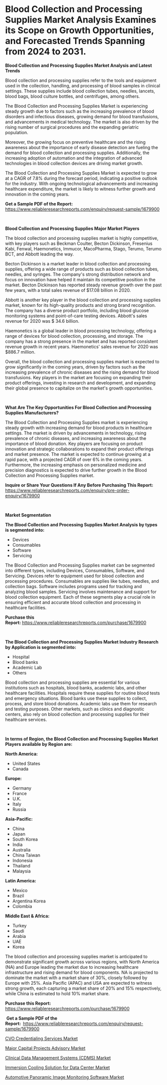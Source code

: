 <p><h1>Blood Collection and Processing Supplies Market Analysis Examines its Scope on Growth Opportunities, and Forecasted Trends Spanning from 2024 to 2031.</h1></p><p><strong>Blood Collection and Processing Supplies Market Analysis and Latest Trends</strong></p>
<p><p>Blood collection and processing supplies refer to the tools and equipment used in the collection, handling, and processing of blood samples in clinical settings. These supplies include blood collection tubes, needles, lancets, blood bags, blood culture bottles, and centrifuges, among others.</p><p>The Blood Collection and Processing Supplies Market is experiencing steady growth due to factors such as the increasing prevalence of blood disorders and infectious diseases, growing demand for blood transfusions, and advancements in medical technology. The market is also driven by the rising number of surgical procedures and the expanding geriatric population.</p><p>Moreover, the growing focus on preventive healthcare and the rising awareness about the importance of early disease detection are fueling the demand for blood collection and processing supplies. Additionally, the increasing adoption of automation and the integration of advanced technologies in blood collection devices are driving market growth.</p><p>The Blood Collection and Processing Supplies Market is expected to grow at a CAGR of 7.8% during the forecast period, indicating a positive outlook for the industry. With ongoing technological advancements and increasing healthcare expenditure, the market is likely to witness further growth and innovation in the coming years.</p></p>
<p><strong>Get a Sample PDF of the Report:&nbsp;</strong> <a href="https://www.reliableresearchreports.com/enquiry/request-sample/1679900">https://www.reliableresearchreports.com/enquiry/request-sample/1679900</a></p>
<p>&nbsp;</p>
<p><strong>Blood Collection and Processing Supplies Major Market Players</strong></p>
<p><p>The blood collection and processing supplies market is highly competitive, with key players such as Beckman Coulter, Becton Dickinson, Fresenius Kabi, Fenwal, Haemonetics, Immucor, MacoPharma, Stago, Terumo, Terumo BCT, and Abbott leading the way. </p><p>Becton Dickinson is a market leader in blood collection and processing supplies, offering a wide range of products such as blood collection tubes, needles, and syringes. The company's strong distribution network and focus on innovation have helped it maintain its competitive position in the market. Becton Dickinson has reported steady revenue growth over the past few years, with a total sales revenue of $17.08 billion in 2020.</p><p>Abbott is another key player in the blood collection and processing supplies market, known for its high-quality products and strong brand recognition. The company has a diverse product portfolio, including blood glucose monitoring systems and point-of-care testing devices. Abbott's sales revenue for 2020 was $ 34.6 billion.</p><p>Haemonetics is a global leader in blood processing technology, offering a range of devices for blood collection, processing, and storage. The company has a strong presence in the market and has reported consistent revenue growth in recent years. Haemonetics' sales revenue for 2020 was $886.7 million.</p><p>Overall, the blood collection and processing supplies market is expected to grow significantly in the coming years, driven by factors such as the increasing prevalence of chronic diseases and the rising demand for blood transfusions. Key players in the market are focusing on expanding their product offerings, investing in research and development, and expanding their global presence to capitalize on the market's growth opportunities.</p></p>
<p>&nbsp;</p>
<p><strong>What Are The Key Opportunities For Blood Collection and Processing Supplies Manufacturers?</strong></p>
<p><p>The Blood Collection and Processing Supplies market is experiencing steady growth with increasing demand for blood products in healthcare settings. The market is driven by advancements in technology, rising prevalence of chronic diseases, and increasing awareness about the importance of blood donation. Key players are focusing on product innovation and strategic collaborations to expand their product offerings and market presence. The market is expected to continue growing at a rapid pace, with a projected CAGR of over 6% in the coming years. Furthermore, the increasing emphasis on personalized medicine and precision diagnostics is expected to drive further growth in the Blood Collection and Processing Supplies market.</p></p>
<p><strong>Inquire or Share Your Questions If Any Before Purchasing This Report:</strong> <a href="https://www.reliableresearchreports.com/enquiry/pre-order-enquiry/1679900">https://www.reliableresearchreports.com/enquiry/pre-order-enquiry/1679900</a></p>
<p>&nbsp;</p>
<p><strong>Market Segmentation</strong></p>
<p><strong>The Blood Collection and Processing Supplies Market Analysis by types is segmented into:</strong></p>
<p><ul><li>Devices</li><li>Consumables</li><li>Software</li><li>Servicing</li></ul></p>
<p><p>The Blood Collection and Processing Supplies market can be segmented into different types, including Devices, Consumables, Software, and Servicing. Devices refer to equipment used for blood collection and processing procedures. Consumables are supplies like tubes, needles, and collection bags. Software includes programs used for tracking and analyzing blood samples. Servicing involves maintenance and support for blood collection equipment. Each of these segments play a crucial role in ensuring efficient and accurate blood collection and processing in healthcare facilities.</p></p>
<p><strong>Purchase this Report:&nbsp;</strong><a href="https://www.reliableresearchreports.com/purchase/1679900">https://www.reliableresearchreports.com/purchase/1679900</a></p>
<p>&nbsp;</p>
<p><strong>The Blood Collection and Processing Supplies Market Industry Research by Application is segmented into:</strong></p>
<p><ul><li>Hospital</li><li>Blood banks</li><li>Academic Lab</li><li>Others</li></ul></p>
<p><p>Blood collection and processing supplies are essential for various institutions such as hospitals, blood banks, academic labs, and other healthcare facilities. Hospitals require these supplies for routine blood tests and emergency situations. Blood banks use these supplies to collect, process, and store blood donations. Academic labs use them for research and testing purposes. Other markets, such as clinics and diagnostic centers, also rely on blood collection and processing supplies for their healthcare services.</p></p>
<p>&nbsp;</p>
<p><strong>In terms of Region, the Blood Collection and Processing Supplies Market Players available by Region are:</strong></p>
<p>
    <p> <strong> North America: </strong>
        <ul>
            <li>United States</li>
            <li>Canada</li>
        </ul>
        </p> 
    <p> <strong> Europe: </strong>
        <ul>
            <li>Germany</li>
            <li>France</li>
            <li>U.K.</li>
            <li>Italy</li>
            <li>Russia</li>
        </ul>
        </p> 
    <p> <strong> Asia-Pacific: </strong>
        <ul>
            <li>China</li>
            <li>Japan</li>
            <li>South Korea</li>
            <li>India</li>
            <li>Australia</li>
            <li>China Taiwan</li>
            <li>Indonesia</li>
            <li>Thailand</li>
            <li>Malaysia</li>
        </ul>
        </p> 
    <p> <strong> Latin America: </strong>
        <ul>
            <li>Mexico</li>
            <li>Brazil</li>
            <li>Argentina Korea</li>
            <li>Colombia</li>
        </ul>
        </p> 
    <p> <strong> Middle East & Africa: </strong>
        <ul>
            <li>Turkey</li>
            <li>Saudi</li>
            <li>Arabia</li>
            <li>UAE</li>
            <li>Korea</li>
        </ul>
    </p>
    </p>
<p><p>The blood collection and processing supplies market is anticipated to demonstrate significant growth across various regions, with North America (NA) and Europe leading the market due to increasing healthcare infrastructure and rising demand for blood components. NA is projected to dominate the market with a market share of 30%, closely followed by Europe with 25%. Asia Pacific (APAC) and USA are expected to witness strong growth, each capturing a market share of 20% and 15% respectively, while China is estimated to hold 10% market share.</p></p>
<p><strong>Purchase this Report: </strong><a href="https://www.reliableresearchreports.com/purchase/1679900">https://www.reliableresearchreports.com/purchase/1679900</a></p>
<p>&nbsp;<strong>Get a Sample PDF of the Report:&nbsp;&nbsp;</strong><a href="https://www.reliableresearchreports.com/enquiry/request-sample/1679900">https://www.reliableresearchreports.com/enquiry/request-sample/1679900</a></p>
<p><strong></strong></p>
<p><p><a href="https://medium.com/@williambatz35/cvo-credentialing-services-market-insights-into-market-cagr-market-trends-and-growth-strategies-2217e57a9119">CVO Credentialing Services Market</a></p><p><a href="https://medium.com/@williambatz35/major-capital-projects-advisory-nbsp-market-focuses-on-market-share-size-and-projected-forecast-726bed2fa306">Major Capital Projects Advisory Market</a></p><p><a href="https://medium.com/@williambatz35/clinical-data-management-systems-cdms-market-insights-into-market-cagr-market-trends-and-4abb9d53dd9c">Clinical Data Management Systems (CDMS) Market</a></p><p><a href="https://medium.com/@williambatz35/immersion-cooling-solution-for-data-center-market-analysis-its-cagr-market-segmentation-and-63d3ff251f68">Immersion Cooling Solution for Data Center Market</a></p><p><a href="https://medium.com/@williambatz35/automotive-panoramic-image-monitoring-software-market-research-report-its-history-and-forecast-24bcecc393b7">Automotive Panoramic Image Monitoring Software Market</a></p></p>
